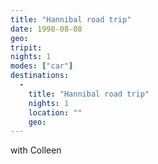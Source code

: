 ```yaml
---
title: "Hannibal road trip"
date: 1998-08-08
geo: 
tripit: 
nights: 1
modes: ["car"]
destinations:
  -
    title: "Hannibal road trip"
    nights: 1
    location: ""
    geo: 
---
```


with Colleen

